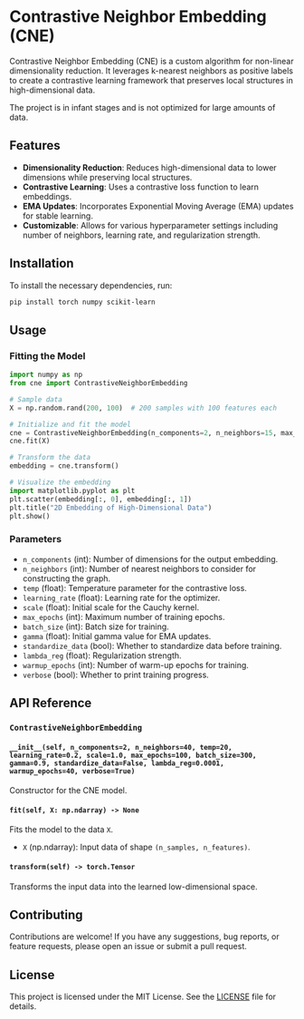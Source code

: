 # Contrastive Neighbor Embedding (CNE)

Contrastive Neighbor Embedding (CNE) is a custom algorithm for non-linear dimensionality reduction. It leverages k-nearest neighbors as positive labels to create a contrastive learning framework that preserves local structures in high-dimensional data.

The project is in infant stages and is not optimized for large amounts of data.

## Features

- **Dimensionality Reduction**: Reduces high-dimensional data to lower dimensions while preserving local structures.
- **Contrastive Learning**: Uses a contrastive loss function to learn embeddings.
- **EMA Updates**: Incorporates Exponential Moving Average (EMA) updates for stable learning.
- **Customizable**: Allows for various hyperparameter settings including number of neighbors, learning rate, and regularization strength.

## Installation

To install the necessary dependencies, run:

```bash
pip install torch numpy scikit-learn
```

## Usage

### Fitting the Model

```python
import numpy as np
from cne import ContrastiveNeighborEmbedding

# Sample data
X = np.random.rand(200, 100)  # 200 samples with 100 features each

# Initialize and fit the model
cne = ContrastiveNeighborEmbedding(n_components=2, n_neighbors=15, max_epochs=50)
cne.fit(X)

# Transform the data
embedding = cne.transform()

# Visualize the embedding
import matplotlib.pyplot as plt
plt.scatter(embedding[:, 0], embedding[:, 1])
plt.title("2D Embedding of High-Dimensional Data")
plt.show()
```

### Parameters

- `n_components` (int): Number of dimensions for the output embedding.
- `n_neighbors` (int): Number of nearest neighbors to consider for constructing the graph.
- `temp` (float): Temperature parameter for the contrastive loss.
- `learning_rate` (float): Learning rate for the optimizer.
- `scale` (float): Initial scale for the Cauchy kernel.
- `max_epochs` (int): Maximum number of training epochs.
- `batch_size` (int): Batch size for training.
- `gamma` (float): Initial gamma value for EMA updates.
- `standardize_data` (bool): Whether to standardize data before training.
- `lambda_reg` (float): Regularization strength.
- `warmup_epochs` (int): Number of warm-up epochs for training.
- `verbose` (bool): Whether to print training progress.

## API Reference

### `ContrastiveNeighborEmbedding`

#### `__init__(self, n_components=2, n_neighbors=40, temp=20, learning_rate=0.2, scale=1.0, max_epochs=100, batch_size=300, gamma=0.9, standardize_data=False, lambda_reg=0.0001, warmup_epochs=40, verbose=True)`

Constructor for the CNE model.

#### `fit(self, X: np.ndarray) -> None`

Fits the model to the data `X`.

- `X` (np.ndarray): Input data of shape `(n_samples, n_features)`.

#### `transform(self) -> torch.Tensor`

Transforms the input data into the learned low-dimensional space.

## Contributing

Contributions are welcome! If you have any suggestions, bug reports, or feature requests, please open an issue or submit a pull request.

## License

This project is licensed under the MIT License. See the [LICENSE](LICENSE) file for details.
